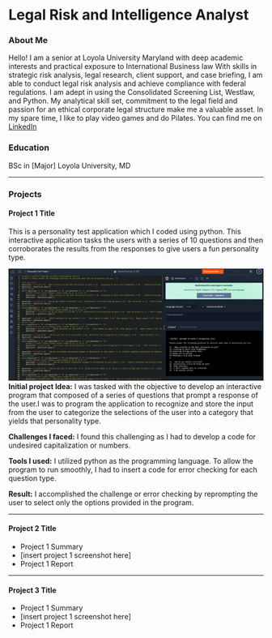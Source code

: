 # Legal Risk and Intelligence Analyst

### About Me 
Hello! I am a senior at Loyola University Maryland with deep academic interests and practical exposure to International Business law
With skills in strategic risk analysis, legal research, client support, and case briefing, I am able to conduct legal risk analysis and achieve compliance with federal regulations. I am adept in using the Consolidated Screening List, Westlaw, and Python. 
My analytical skill set, commitment to the legal field and passion for an ethical corporate legal structure make me a valuable asset. In my spare time, I like to play video games and do Pilates. 
You can find me on [LinkedIn](https://www.linkedin.com/in/derin-m-fatungase/)
### Education 
BSc in [Major]
Loyola University, MD

***
### Projects

#### Project 1 Title

 This is a personality test application which I coded using python. This interactive application tasks the users with a series of 10 questions and then corroborates the results from the responses to give users a fun personality type.
 
![Project 1 image](images/Project1_IMG.png)
 **Initial project Idea:**
I was tasked with the objective to develop an interactive program that composed of a series of questions that prompt a response of the user.I was to program the application to recognize and store the input from the user to categorize the selections of the user into a category that yields that personality type.

**Challenges I faced:**
I found this challenging as I had to develop a code for undesired capitalization or numbers.

**Tools I used:**
 I utilized python as the programming language. To allow the program to run smoothly, I had to insert a code for error checking for each question type. 

 **Result:**
 I accomplished the challenge or error checking by reprompting the user to select only the options provided in the program.

***
#### Project 2 Title
 - Project 1 Summary
 - [insert project 1 screenshot here]
 - Project 1 Report
***
#### Project 3 Title
 - Project 1 Summary
 - [insert project 1 screenshot here]
 - Project 1 Report
